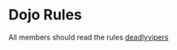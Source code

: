 Dojo Rules
==========

All members should read the rules
[deadlyvipers](https://github.com/deadlyvipers)

